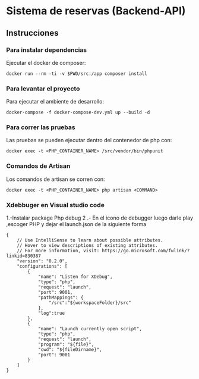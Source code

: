 # Sistema de reservas (Backend-API)
## Instrucciones
### Para instalar dependencias

Ejecutar el docker de composer:

```
docker run --rm -ti -v $PWD/src:/app composer install 
```

### Para levantar el proyecto

Para ejecutar el ambiente de desarrollo:

```
docker-compose -f docker-compose-dev.yml up --build -d
```

### Para correr las pruebas

Las pruebas se pueden ejecutar dentro del contenedor de php con:

```
docker exec -t <PHP_CONTAINER_NAME> /src/vendor/bin/phpunit
```

### Comandos de Artisan

Los comandos de artisan se corren con:

```
docker exec -t <PHP_CONTAINER_NAME> php artisan <COMMAND>
```
### Xdebbuger en Visual studio code 

1.-Instalar package Php debug 
2 .- En el icono de debugger luego darle play ,escoger PHP y dejar el launch.json
de la siguiente forma 

```
{
    // Use IntelliSense to learn about possible attributes.
    // Hover to view descriptions of existing attributes.
    // For more information, visit: https://go.microsoft.com/fwlink/?linkid=830387
    "version": "0.2.0",
    "configurations": [
        {
            "name": "Listen for XDebug",
            "type": "php",
            "request": "launch",
            "port": 9001,
            "pathMappings": {
                "/src":"${workspaceFolder}/src"
            },
            "log":true
        },
        {
            "name": "Launch currently open script",
            "type": "php",
            "request": "launch",
            "program": "${file}",
            "cwd": "${fileDirname}",
            "port": 9001
        }
    ]
}
```